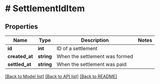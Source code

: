 # # SettlementIdItem

## Properties

Name | Type | Description | Notes
------------ | ------------- | ------------- | -------------
**id** | **int** | ID of a settlement |
**created_at** | **string** | When the settlement was formed |
**settled_at** | **string** | When the settlement was paid |

[[Back to Model list]](../../README.md#models) [[Back to API list]](../../README.md#endpoints) [[Back to README]](../../README.md)
